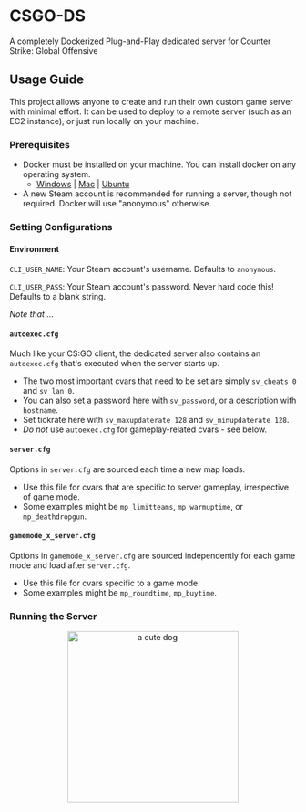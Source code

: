 # CSGO-DS
A completely Dockerized Plug-and-Play dedicated server for Counter Strike: Global Offensive

## Usage Guide
This project allows anyone to create and run their own custom game server with minimal effort. It can be used to deploy to 
a remote server (such as an EC2 instance), or just run locally on your machine.

### Prerequisites
- Docker must be installed on your machine. You can install docker on any operating system.
  + [Windows](https://docs.docker.com/docker-for-windows/install/) | [Mac](https://docs.docker.com/docker-for-mac/install/) | [Ubuntu](https://docs.docker.com/install/linux/docker-ce/ubuntu/)
- A new Steam account is recommended for running a server, though not required. Docker will use "anonymous" otherwise.

### Setting Configurations
#### Environment
`CLI_USER_NAME`: Your Steam account's username. Defaults to `anonymous`.

`CLI_USER_PASS`: Your Steam account's password. Never hard code this! Defaults to a blank string.

*Note that ...*

#### `autoexec.cfg`
Much like your CS:GO client, the dedicated server also contains an `autoexec.cfg` that's executed when the server starts up. 
+ The two most important cvars that need to be set are simply `sv_cheats 0` and `sv_lan 0`.
+ You can also set a password here with `sv_password`, or a description with `hostname`.
+ Set tickrate here with `sv_maxupdaterate 128` and `sv_minupdaterate 128`.
+ *Do not* use `autoexec.cfg` for gameplay-related cvars - see below.

#### `server.cfg`
Options in `server.cfg` are sourced each time a new map loads. 
+ Use this file for cvars that are specific to server gameplay, irrespective of game mode.
+ Some examples might be `mp_limitteams`, `mp_warmuptime`, or `mp_deathdropgun`.

#### `gamemode_x_server.cfg`
Options in `gamemode_x_server.cfg` are sourced independently for each game mode and load after `server.cfg`.
+ Use this file for cvars specific to a game mode.
+ Some examples might be `mp_roundtime`, `mp_buytime`.

### Running the Server

<p align="center"><img src="https://1000logos.net/wp-content/uploads/2017/12/CSGO-Logo.png" alt="a cute dog" height="300"/></p>

